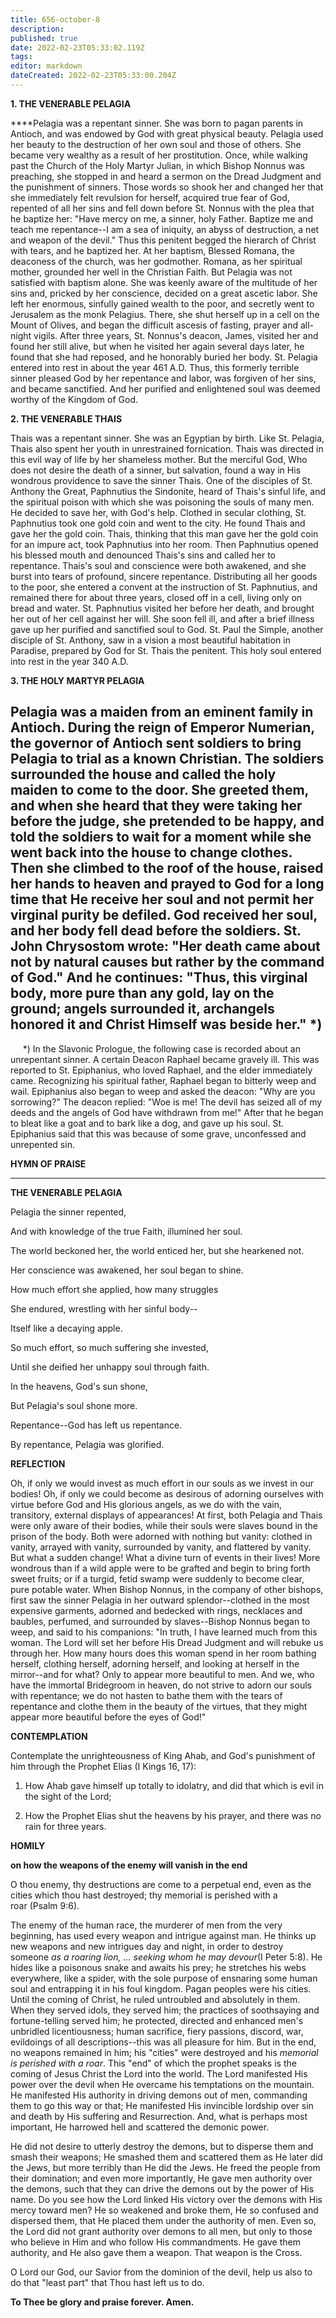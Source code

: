 ```yaml
---
title: 656-october-8
description: 
published: true
date: 2022-02-23T05:33:02.119Z
tags: 
editor: markdown
dateCreated: 2022-02-23T05:33:00.204Z
---
```



**1. THE VENERABLE PELAGIA**

****Pelagia was a repentant sinner. She was born to pagan parents in Antioch, and was endowed by God with great physical beauty. Pelagia used her beauty to the destruction of her own soul and those of others. She became very wealthy as a result of her prostitution. Once, while walking past the Church of the Holy Martyr Julian, in which Bishop Nonnus was preaching, she stopped in and heard a sermon on the Dread Judgment and the punishment of sinners. Those words so shook her and changed her that she immediately felt revulsion for herself, acquired true fear of God, repented of all her sins and fell down before St. Nonnus with the plea that he baptize her: "Have mercy on me, a sinner, holy Father. Baptize me and teach me repentance--I am a sea of iniquity, an abyss of destruction, a net and weapon of the devil." Thus this penitent begged the hierarch of Christ with tears, and he baptized her. At her baptism, Blessed Romana, the deaconess of the church, was her godmother. Romana, as her spiritual mother, grounded her well in the Christian Faith. But Pelagia was not satisfied with baptism alone. She was keenly aware of the multitude of her sins and, pricked by her conscience, decided on a great ascetic labor. She left her enormous, sinfully gained wealth to the poor, and secretly went to Jerusalem as the monk Pelagius. There, she shut herself up in a cell on the Mount of Olives, and began the difficult ascesis of fasting, prayer and all-night vigils. After three years, St. Nonnus's deacon, James, visited her and found her still alive, but when he visited her again several days later, he found that she had reposed, and he honorably buried her body. St. Pelagia entered into rest in about the year 461 A.D. Thus, this formerly terrible sinner pleased God by her repentance and labor, was forgiven of her sins, and became sanctified. And her purified and enlightened soul was deemed worthy of the Kingdom of God.

**2. THE VENERABLE THAIS**

Thais was a repentant sinner. She was an Egyptian by birth. Like St. Pelagia, Thais also spent her youth in unrestrained fornication. Thais was directed in this evil way of life by her shameless mother. But the merciful God, Who does not desire the death of a sinner, but salvation, found a way in His wondrous providence to save the sinner Thais. One of the disciples of St. Anthony the Great, Paphnutius the Sindonite, heard of Thais's sinful life, and the spiritual poison with which she was poisoning the souls of many men. He decided to save her, with God's help. Clothed in secular clothing, St. Paphnutius took one gold coin and went to the city. He found Thais and gave her the gold coin. Thais, thinking that this man gave her the gold coin for an impure act, took Paphnutius into her room. Then Paphnutius opened his blessed mouth and denounced Thais's sins and called her to repentance. Thais's soul and conscience were both awakened, and she burst into tears of profound, sincere repentance. Distributing all her goods to the poor, she entered a convent at the instruction of St. Paphnutius, and remained there for about three years, closed off in a cell, living only on bread and water. St. Paphnutius visited her before her death, and brought her out of her cell against her will. She soon fell ill, and after a brief illness gave up her purified and sanctified soul to God. St. Paul the Simple, another disciple of St. Anthony, saw in a vision a most beautiful habitation in Paradise, prepared by God for St. Thais the penitent. This holy soul entered into rest in the year 340 A.D.

**3. THE HOLY MARTYR PELAGIA**

Pelagia was a maiden from an eminent family in Antioch. During the reign of Emperor Numerian, the governor of Antioch sent soldiers to bring Pelagia to trial as a known Christian. The soldiers surrounded the house and called the holy maiden to come to the door. She greeted them, and when she heard that they were taking her before the judge, she pretended to be happy, and told the soldiers to wait for a moment while she went back into the house to change clothes. Then she climbed to the roof of the house, raised her hands to heaven and prayed to God for a long time that He receive her soul and not permit her virginal purity be defiled. God received her soul, and her body fell dead before the soldiers. St. John Chrysostom wrote: "Her death came about not by natural causes but rather by the command of God." And he continues: "Thus, this virginal body, more pure than any gold, lay on the ground; angels surrounded it, archangels honored it and Christ Himself was beside her." *)
--------------------
     *) In the Slavonic Prologue, the following case is recorded about an unrepentant sinner. A certain Deacon Raphael became gravely ill. This was reported to St. Epiphanius, who loved Raphael, and the elder immediately came. Recognizing his spiritual father, Raphael began to bitterly weep and wail. Epiphanius also began to weep and asked the deacon: "Why are you sorrowing?" The deacon replied: "Woe is me! The devil has seized all of my deeds and the angels of God have withdrawn from me!" After that he began to bleat like a goat and to bark like a dog, and gave up his soul. St. Epiphanius said that this was because of some grave, unconfessed and unrepented sin.



**HYMN OF PRAISE**
****

**THE VENERABLE PELAGIA**

Pelagia the sinner repented,


And with knowledge of the true Faith, illumined her soul.


The world beckoned her, the world enticed her, but she hearkened not.


Her conscience was awakened, her soul began to shine.


How much effort she applied, how many struggles


She endured, wrestling with her sinful body--


Itself like a decaying apple.


So much effort, so much suffering she invested,


Until she deified her unhappy soul through faith.


In the heavens, God's sun shone,


But Pelagia's soul shone more.


Repentance--God has left us repentance.


By repentance, Pelagia was glorified.


**REFLECTION**

Oh, if only we would invest as much effort in our souls as we invest in our bodies! Oh, if only we could become as desirous of adorning ourselves with virtue before God and His glorious angels, as we do with the vain, transitory, external displays of appearances! At first, both Pelagia and Thais were only aware of their bodies, while their souls were slaves bound in the prison of the body. Both were adorned with nothing but vanity: clothed in vanity, arrayed with vanity, surrounded by vanity, and flattered by vanity. But what a sudden change! What a divine turn of events in their lives! More wondrous than if a wild apple were to be grafted and begin to bring forth sweet fruits; or if a turgid, fetid swamp were suddenly to become clear, pure potable water. When Bishop Nonnus, in the company of other bishops, first saw the sinner Pelagia in her outward splendor--clothed in the most expensive garments, adorned and bedecked with rings, necklaces and baubles, perfumed, and surrounded by slaves--Bishop Nonnus began to weep, and said to his companions: "In truth, I have learned much from this woman. The Lord will set her before His Dread Judgment and will rebuke us through her. How many hours does this woman spend in her room bathing herself, clothing herself, adorning herself, and looking at herself in the mirror--and for what? Only to appear more beautiful to men. And we, who have the immortal Bridegroom in heaven, do not strive to adorn our souls with repentance; we do not hasten to bathe them with the tears of repentance and clothe them in the beauty of the virtues, that they might appear more beautiful before the eyes of God!"



**CONTEMPLATION**

Contemplate the unrighteousness of King Ahab, and God's punishment of him through the Prophet Elias (I Kings 16, 17):

1.  How Ahab gave himself up totally to idolatry, and did that which is evil in the sight of the Lord;

1.  How the Prophet Elias shut the heavens by his prayer, and there was no rain for three years.



**HOMILY**

**on how the weapons of the enemy will vanish in the end**

O thou enemy, thy destructions are come to a perpetual end, even as the cities which thou hast destroyed; thy memorial is perished with a roar (Psalm 9:6).

The enemy of the human race, the murderer of men from the very beginning, has used every weapon and intrigue against man. He thinks up new weapons and new intrigues day and night, in order to destroy someone *as a roaring lion, … seeking whom he may devour*(I Peter 5:8). He hides like a poisonous snake and awaits his prey; he stretches his webs everywhere, like a spider, with the sole purpose of ensnaring some human soul and entrapping it in his foul kingdom. Pagan peoples were his cities. Until the coming of Christ, he ruled untroubled and absolutely in them. When they served idols, they served him; the practices of soothsaying and fortune-telling served him; he protected, directed and enhanced men's unbridled licentiousness; human sacrifice, fiery passions, discord, war, evildoings of all descriptions--this was all pleasure for him. But in the end, no weapons remained in him; his "cities" were destroyed and his *memorial is perished with a roar*. This "end" of which the prophet speaks is the coming of Jesus Christ the Lord into the world. The Lord manifested His power over the devil when He overcame his temptations on the mountain. He manifested His authority in driving demons out of men, commanding them to go this way or that; He manifested His invincible lordship over sin and death by His suffering and Resurrection. And, what is perhaps most important, He harrowed hell and scattered the demonic power. 

He did not desire to utterly destroy the demons, but to disperse them and smash their weapons; He smashed them and scattered them as He later did the Jews, but more terribly than He did the Jews. He freed the people from their domination; and even more importantly, He gave men authority over the demons, such that they can drive the demons out by the power of His name. Do you see how the Lord linked His victory over the demons with His mercy toward men? He so weakened and broke them, He so confused and dispersed them, that He placed them under the authority of men. Even so, the Lord did not grant authority over demons to all men, but only to those who believe in Him and who follow His commandments. He gave them authority, and He also gave them a weapon. That weapon is the Cross.

O Lord our God, our Savior from the dominion of the devil, help us also to do that "least part" that Thou hast left us to do.

**To Thee be glory and praise forever. Amen.**
